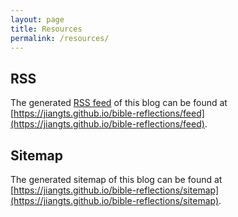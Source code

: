 ```yaml
---
layout: page
title: Resources
permalink: /resources/
---
```


## RSS

The generated [RSS feed](https://en.wikipedia.org/wiki/RSS) of this blog can be found at [https://jiangts.github.io/bible-reflections/feed](https://jiangts.github.io/bible-reflections/feed).

## Sitemap

The generated sitemap of this blog can be found at [https://jiangts.github.io/bible-reflections/sitemap](https://jiangts.github.io/bible-reflections/sitemap).
